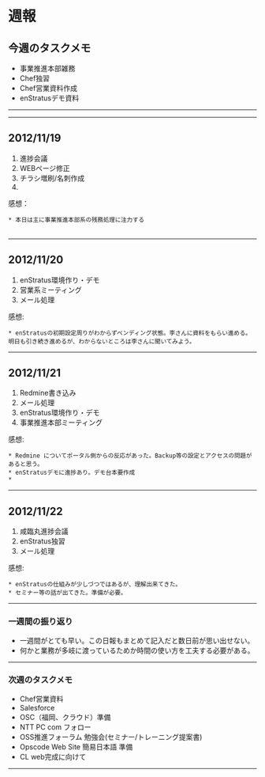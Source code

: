 # 週報


## 今週のタスクメモ

- 事業推進本部雑務
- Chef独習
- Chef営業資料作成
- enStratusデモ資料

---

---

## 2012/11/19

1. 進捗会議
2. WEBページ修正
3. チラシ増刷/名刺作成
4. 


感想：

	* 本日は主に事業推進本部系の残務処理に注力する
	　

---

## 2012/11/20

1. enStratus環境作り・デモ
2. 営業系ミーティング
3. メール処理

感想:

    * enStratusの初期設定周りがわからずペンディング状態。李さんに資料をもらい進める。明日も引き続き進めるが、わからないところは李さんに聞いてみよう。    
	
---

## 2012/11/21

1. Redmine書き込み
2. メール処理
3. enStratus環境作り・デモ
4. 事業推進本部ミーティング

感想:

    * Redmine についてポータル側からの反応があった。Backup等の設定とアクセスの問題があると思う。
    * enStratusデモに進捗あり。デモ台本要作成
    * 
    
	
---

## 2012/11/22

1. 咸臨丸進捗会議
2. enStratus独習
3. メール処理

感想:

    * enStratusの仕組みが少しづつではあるが、理解出来てきた。
    * セミナー等の話が出てきた。準備が必要。
    
	
---





### 一週間の振り返り


-  一週間がとても早い。この日報もまとめて記入だと数日前が思い出せない。
-  何かと業務が多岐に渡っているためか時間の使い方を工夫する必要がある。


---

### 次週のタスクメモ

- Chef営業資料
- Salesforce
- OSC（福岡、クラウド）準備
- NTT PC com フォロー
- OSS推進フォーラム 勉強会(セミナー/トレーニング提案書)
- Opscode Web Site 簡易日本語 準備
- CL web完成に向けて

---